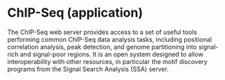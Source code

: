 # ChIP-Seq (application)

The ChIP-Seq web server provides access to a set of useful tools performing common ChIP-Seq data analysis tasks, including positional correlation analysis, peak detection, and genome partitioning into signal-rich and signal-poor regions. It is an open system designed to allow interoperability with other resources, in particular the motif discovery programs from the Signal Search Analysis (SSA) server.
